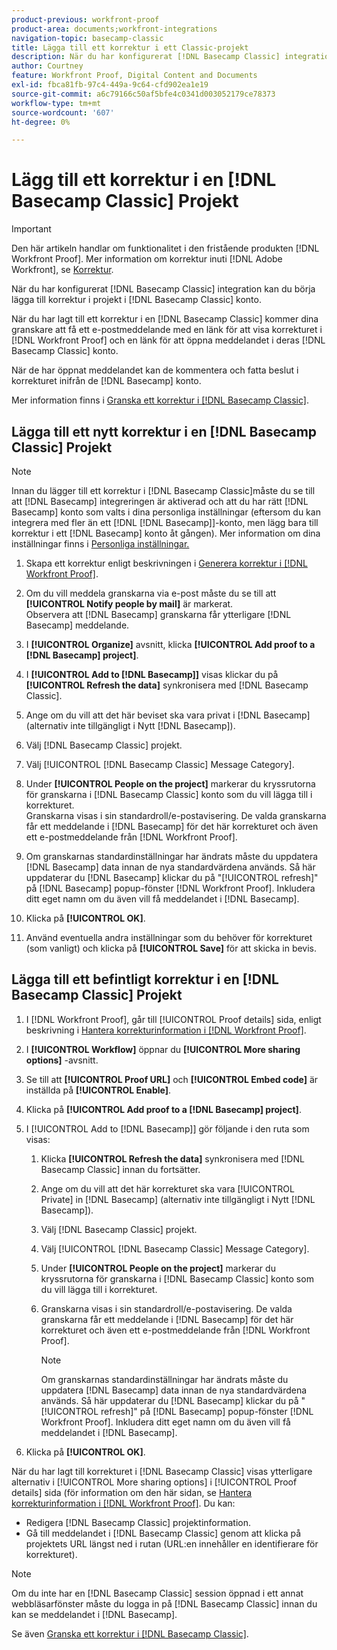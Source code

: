 ```yaml
---
product-previous: workfront-proof
product-area: documents;workfront-integrations
navigation-topic: basecamp-classic
title: Lägga till ett korrektur i ett Classic-projekt
description: När du har konfigurerat [!DNL Basecamp Classic] integration kan du börja lägga till korrektur i projekt i [!DNL Basecamp Classic] konto.
author: Courtney
feature: Workfront Proof, Digital Content and Documents
exl-id: fbca81fb-97c4-449a-9c64-cfd902ea1e19
source-git-commit: a6c79166c50af5bfe4c0341d003052179ce78373
workflow-type: tm+mt
source-wordcount: '607'
ht-degree: 0%

---
```


# Lägg till ett korrektur i en [!DNL Basecamp Classic] Projekt

>[!IMPORTANT]
>
>Den här artikeln handlar om funktionalitet i den fristående produkten [!DNL Workfront Proof]. Mer information om korrektur inuti [!DNL Adobe Workfront], se [Korrektur](../../../review-and-approve-work/proofing/proofing.md).

När du har konfigurerat [!DNL Basecamp Classic] integration kan du börja lägga till korrektur i projekt i [!DNL Basecamp Classic] konto.

När du har lagt till ett korrektur i en [!DNL Basecamp Classic] kommer dina granskare att få ett e-postmeddelande med en länk för att visa korrekturet i [!DNL Workfront Proof] och en länk för att öppna meddelandet i deras [!DNL Basecamp Classic] konto.

När de har öppnat meddelandet kan de kommentera och fatta beslut i korrekturet inifrån de [!DNL Basecamp] konto.

Mer information finns i [Granska ett korrektur i [!DNL Basecamp Classic]](../../../workfront-proof/wp-integrations/basecamp-classic/review-proof-basecamp-classic.md).

## Lägga till ett nytt korrektur i en [!DNL Basecamp Classic] Projekt

>[!NOTE]
>
>Innan du lägger till ett korrektur i [!DNL Basecamp Classic]måste du se till att [!DNL Basecamp] integreringen är aktiverad och att du har rätt [!DNL Basecamp] konto som valts i dina personliga inställningar (eftersom du kan integrera med fler än ett [!DNL [!DNL Basecamp]]-konto, men lägg bara till korrektur i ett [!DNL Basecamp] konto åt gången). Mer information om dina inställningar finns i [Personliga inställningar.](https://support.workfront.com/hc/en-us/sections/115000921168-Personal-settings)

1. Skapa ett korrektur enligt beskrivningen i [Generera korrektur i [!DNL Workfront Proof]](../../../workfront-proof/wp-work-proofsfiles/create-proofs-and-files/generate-proofs.md).
1. Om du vill meddela granskarna via e-post måste du se till att **[!UICONTROL Notify people by mail]** är markerat.\
   Observera att [!DNL Basecamp] granskarna får ytterligare [!DNL Basecamp] meddelande.

1. I **[!UICONTROL Organize]** avsnitt, klicka **[!UICONTROL Add proof to a [!DNL Basecamp] project]**.

1. I **[!UICONTROL Add to [!DNL Basecamp]]** visas klickar du på **[!UICONTROL Refresh the data]** synkronisera med [!DNL Basecamp Classic].

1. Ange om du vill att det här beviset ska vara privat i [!DNL Basecamp] (alternativ inte tillgängligt i Nytt [!DNL Basecamp]).
1. Välj [!DNL Basecamp Classic] projekt.
1. Välj [!UICONTROL [!DNL Basecamp Classic] Message Category].
1. Under **[!UICONTROL People on the project]** markerar du kryssrutorna för granskarna i [!DNL Basecamp Classic] konto som du vill lägga till i korrekturet.\
   Granskarna visas i sin standardroll/e-postavisering. De valda granskarna får ett meddelande i [!DNL Basecamp] för det här korrekturet och även ett e-postmeddelande från [!DNL Workfront Proof].

1. Om granskarnas standardinställningar har ändrats måste du uppdatera [!DNL Basecamp] data innan de nya standardvärdena används. Så här uppdaterar du [!DNL Basecamp] klickar du på &quot;[!UICONTROL refresh]&quot; på [!DNL Basecamp] popup-fönster [!DNL Workfront Proof]. Inkludera ditt eget namn om du även vill få meddelandet i [!DNL Basecamp].
1. Klicka på **[!UICONTROL OK]**.
1. Använd eventuella andra inställningar som du behöver för korrekturet (som vanligt) och klicka på **[!UICONTROL Save]** för att skicka in bevis.

## Lägga till ett befintligt korrektur i en [!DNL Basecamp Classic] Projekt

1. I [!DNL Workfront Proof], går till [!UICONTROL Proof details] sida, enligt beskrivning i  [Hantera korrekturinformation i [!DNL Workfront Proof]](../../../workfront-proof/wp-work-proofsfiles/manage-your-work/manage-proof-details.md).
1. I **[!UICONTROL Workflow]** öppnar du **[!UICONTROL More sharing options]** -avsnitt.

1. Se till att **[!UICONTROL Proof URL]** och **[!UICONTROL Embed code]** är inställda på **[!UICONTROL Enable]**.

1. Klicka på **[!UICONTROL Add proof to a [!DNL Basecamp] project]**.
1. I [!UICONTROL Add to [!DNL Basecamp]] gör följande i den ruta som visas:

   1. Klicka **[!UICONTROL Refresh the data]** synkronisera med [!DNL Basecamp Classic] innan du fortsätter.
   1. Ange om du vill att det här korrekturet ska vara [!UICONTROL Private] in [!DNL Basecamp] (alternativ inte tillgängligt i Nytt [!DNL Basecamp]).
   1. Välj [!DNL Basecamp Classic] projekt.
   1. Välj [!UICONTROL [!DNL Basecamp Classic] Message Category].
   1. Under **[!UICONTROL People on the project]** markerar du kryssrutorna för granskarna i [!DNL Basecamp Classic] konto som du vill lägga till i korrekturet.
   1. Granskarna visas i sin standardroll/e-postavisering. De valda granskarna får ett meddelande i [!DNL Basecamp] för det här korrekturet och även ett e-postmeddelande från [!DNL Workfront Proof].

      >[!NOTE]
      >
      > Om granskarnas standardinställningar har ändrats måste du uppdatera [!DNL Basecamp] data innan de nya standardvärdena används. Så här uppdaterar du [!DNL Basecamp] klickar du på &quot;[!UICONTROL refresh]&quot; på [!DNL Basecamp] popup-fönster [!DNL Workfront Proof]. Inkludera ditt eget namn om du även vill få meddelandet i [!DNL Basecamp].

1. Klicka på **[!UICONTROL OK]**.

När du har lagt till korrekturet i [!DNL Basecamp Classic] visas ytterligare alternativ i [!UICONTROL More sharing options] i [!UICONTROL Proof details] sida (för information om den här sidan, se [Hantera korrekturinformation i [!DNL Workfront Proof]](../../../workfront-proof/wp-work-proofsfiles/manage-your-work/manage-proof-details.md). Du kan:

* Redigera [!DNL Basecamp Classic] projektinformation.
* Gå till meddelandet i [!DNL Basecamp Classic] genom att klicka på projektets URL längst ned i rutan (URL:en innehåller en identifierare för korrekturet).

>[!NOTE]
>
> Om du inte har en [!DNL Basecamp Classic] session öppnad i ett annat webbläsarfönster måste du logga in på [!DNL Basecamp Classic] innan du kan se meddelandet i [!DNL Basecamp].

Se även [Granska ett korrektur i [!DNL Basecamp Classic]](../../../workfront-proof/wp-integrations/basecamp-classic/review-proof-basecamp-classic.md).
